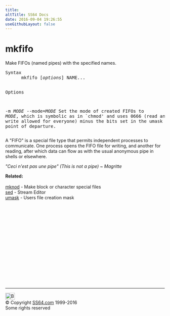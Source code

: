 ```yaml
---
title:
altTitle: SS64 Docs
date: 2016-09-04 19:26:55
useGithubLayout: false
---
```

<!-- #BeginLibraryItem "/Library/head_bash.lbi" --><!-- #EndLibraryItem --><h1>mkfifo</h1> 
<p>Make FIFOs (named pipes) with the specified names.</p>
<pre>Syntax
      mkfifo [<i>options</i>] NAME...

Options

 -m <i>MODE</i>
 --mode=<i>MODE</i>
      Set the mode of created FIFOs to <i>MODE</i>, which is symbolic as in
      `chmod' and uses 0666 (read and write allowed for everyone) minus
      the bits set in the umask for the point of departure.</pre>
<p>A "FIFO" is a special file type that permits independent processes 
  to communicate. One process opens the FIFO file for writing, and another for 
  reading, after which data can flow as with the usual anonymous pipe in shells 
  or elsewhere.</p>
<p class="quote"><i>"Ceci n'est pas une pipe" (This is not a pipe) ~ Magritte 
  </i></p>
<p><b>Related:</b><br>
<br>
<a href="mknod.html">mknod</a> - Make block or character special files <br>
<a href="sed.html">sed</a> - Stream Editor<br>
<a href="umask.html">umask</a> - Users file creation mask</p><!-- #BeginLibraryItem "/Library/foot_bash.lbi" --><p>
<!-- bash300 -->
<ins class="adsbygoogle" style="display:inline-block;width:300px;height:250px" data-ad-client="ca-pub-6140977852749469" data-ad-slot="4615356305"></ins>
<script>
(adsbygoogle = window.adsbygoogle || []).push({});
</script></p>
<hr>
<div id="bl" class="footer"><a href="mkfifo.html#"><img src="../images/top.png" width="30" height="22" alt="Back to the Top"></a></div>
<div id="br" class="footer, tagline">© Copyright <a href="http://ss64.com/">SS64.com</a> 1999-2016<br>
Some rights reserved</div><!-- #EndLibraryItem -->

